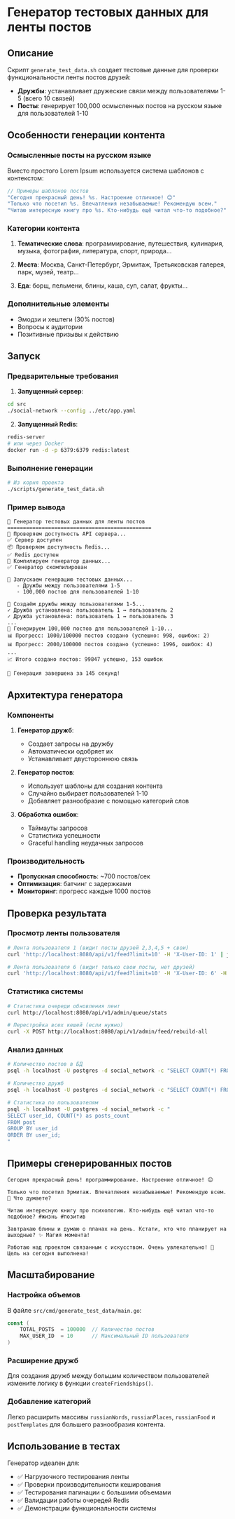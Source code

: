 # Генератор тестовых данных для ленты постов

## Описание

Скрипт `generate_test_data.sh` создает тестовые данные для проверки функциональности ленты постов друзей:

- **Дружбы**: устанавливает дружеские связи между пользователями 1-5 (всего 10 связей)
- **Посты**: генерирует 100,000 осмысленных постов на русском языке для пользователей 1-10

## Особенности генерации контента

### Осмысленные посты на русском языке

Вместо простого Lorem Ipsum используется система шаблонов с контекстом:

```go
// Примеры шаблонов постов
"Сегодня прекрасный день! %s. Настроение отличное! 😊"
"Только что посетил %s. Впечатления незабываемые! Рекомендую всем."
"Читаю интересную книгу про %s. Кто-нибудь ещё читал что-то подобное?"
```

### Категории контента

1. **Тематические слова**: программирование, путешествия, кулинария, музыка, фотография, литература, спорт, природа...

2. **Места**: Москва, Санкт-Петербург, Эрмитаж, Третьяковская галерея, парк, музей, театр...

3. **Еда**: борщ, пельмени, блины, каша, суп, салат, фрукты...

### Дополнительные элементы

- Эмодзи и хештеги (30% постов)
- Вопросы к аудитории
- Позитивные призывы к действию

## Запуск

### Предварительные требования

1. **Запущенный сервер**:
```bash
cd src
./social-network --config ../etc/app.yaml
```

2. **Запущенный Redis**:
```bash
redis-server
# или через Docker
docker run -d -p 6379:6379 redis:latest
```

### Выполнение генерации

```bash
# Из корня проекта
./scripts/generate_test_data.sh
```

### Пример вывода

```
🚀 Генератор тестовых данных для ленты постов
==============================================
📡 Проверяем доступность API сервера...
✅ Сервер доступен
📦 Проверяем доступность Redis...
✅ Redis доступен
🔨 Компилируем генератор данных...
✅ Генератор скомпилирован

🎯 Запускаем генерацию тестовых данных...
   - Дружбы между пользователями 1-5
   - 100,000 постов для пользователей 1-10

📝 Создаём дружбы между пользователями 1-5...
✓ Дружба установлена: пользователь 1 ↔ пользователь 2
✓ Дружба установлена: пользователь 1 ↔ пользователь 3
...
📱 Генерируем 100,000 постов для пользователей 1-10...
📊 Прогресс: 1000/100000 постов создано (успешно: 998, ошибок: 2)
📊 Прогресс: 2000/100000 постов создано (успешно: 1996, ошибок: 4)
...
📈 Итого создано постов: 99847 успешно, 153 ошибок

🎉 Генерация завершена за 145 секунд!
```

## Архитектура генератора

### Компоненты

1. **Генератор дружб**:
   - Создает запросы на дружбу
   - Автоматически одобряет их
   - Устанавливает двустороннюю связь

2. **Генератор постов**:
   - Использует шаблоны для создания контента
   - Случайно выбирает пользователей 1-10
   - Добавляет разнообразие с помощью категорий слов

3. **Обработка ошибок**:
   - Таймауты запросов
   - Статистика успешности
   - Graceful handling неудачных запросов

### Производительность

- **Пропускная способность**: ~700 постов/сек
- **Оптимизация**: батчинг с задержками
- **Мониторинг**: прогресс каждые 1000 постов

## Проверка результата

### Просмотр ленты пользователя

```bash
# Лента пользователя 1 (видит посты друзей 2,3,4,5 + свои)
curl 'http://localhost:8080/api/v1/feed?limit=10' -H 'X-User-ID: 1' | jq .

# Лента пользователя 6 (видит только свои посты, нет друзей)
curl 'http://localhost:8080/api/v1/feed?limit=10' -H 'X-User-ID: 6' -H 'X-User-ID: 6' | jq .
```

### Статистика системы

```bash
# Статистика очереди обновления лент
curl http://localhost:8080/api/v1/admin/queue/stats

# Перестройка всех кешей (если нужно)
curl -X POST http://localhost:8080/api/v1/admin/feed/rebuild-all
```

### Анализ данных

```bash
# Количество постов в БД
psql -h localhost -U postgres -d social_network -c "SELECT COUNT(*) FROM post;"

# Количество дружб
psql -h localhost -U postgres -d social_network -c "SELECT COUNT(*) FROM friend WHERE status='approved';"

# Статистика по пользователям
psql -h localhost -U postgres -d social_network -c "
SELECT user_id, COUNT(*) as posts_count 
FROM post 
GROUP BY user_id 
ORDER BY user_id;
"
```

## Примеры сгенерированных постов

```
Сегодня прекрасный день! программирование. Настроение отличное! 😊

Только что посетил Эрмитаж. Впечатления незабываемые! Рекомендую всем. 💭 Что думаете?

Читаю интересную книгу про психологию. Кто-нибудь ещё читал что-то подобное? #жизнь #позитив

Завтракаю блины и думаю о планах на день. Кстати, кто что планирует на выходные? ✨ Магия момента!

Работаю над проектом связанным с искусством. Очень увлекательно! 🎯 Цель на сегодня выполнена!
```

## Масштабирование

### Настройка объемов

В файле `src/cmd/generate_test_data/main.go`:

```go
const (
    TOTAL_POSTS  = 100000  // Количество постов
    MAX_USER_ID  = 10      // Максимальный ID пользователя
)
```

### Расширение дружб

Для создания дружб между большим количеством пользователей измените логику в функции `createFriendships()`.

### Добавление категорий

Легко расширить массивы `russianWords`, `russianPlaces`, `russianFood` и `postTemplates` для большего разнообразия контента.

## Использование в тестах

Генератор идеален для:
- ✅ Нагрузочного тестирования ленты
- ✅ Проверки производительности кеширования
- ✅ Тестирования пагинации с большими объемами
- ✅ Валидации работы очередей Redis
- ✅ Демонстрации функциональности системы
